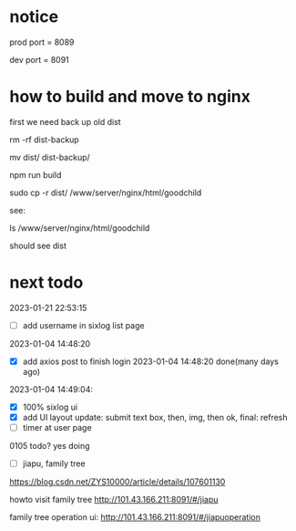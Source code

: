 
# notice 

prod port =  8089

dev port = 8091

# how to build and move to nginx

first we need back up old dist

rm -rf dist-backup

mv dist/ dist-backup/

npm run build

sudo cp -r dist/ /www/server/nginx/html/goodchild


see:

ls /www/server/nginx/html/goodchild

should see dist

# next todo

2023-01-21 22:53:15

- [ ] add username in sixlog list page

2023-01-04 14:48:20

- [x] add axios post to finish login 2023-01-04 14:48:20 done(many days ago) 

2023-01-04 14:49:04:

- [x] 100% sixlog ui 
- [x] add UI layout update: submit text box, then, img, then ok, final: refresh
- [ ] timer at user page

0105 todo? yes doing

- [ ] jiapu, family tree

https://blog.csdn.net/ZYS10000/article/details/107601130

howto visit family tree
http://101.43.166.211:8091/#/jiapu


family tree operation ui:
http://101.43.166.211:8091/#/jiapuoperation



